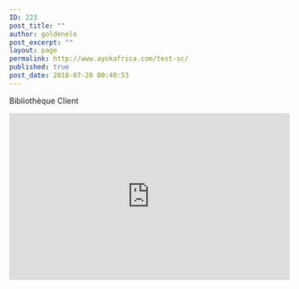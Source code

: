 ```yaml
---
ID: 223
post_title: ""
author: goldenelo
post_excerpt: ""
layout: page
permalink: http://www.ayokafrica.com/test-sc/
published: true
post_date: 2018-07-20 00:40:53
---
```

Bibliothèque Client
<iframe src="https://w.soundcloud.com/player/?url=https%3A//api.soundcloud.com/playlists/567620514%3Fsecret_token%3Ds-Jn3BJ&amp;color=%23ff5500&amp;auto_play=false&amp;hide_related=false&amp;show_comments=true&amp;show_user=true&amp;show_reposts=false&amp;show_teaser=true&amp;visual=true" width="100%" height="300" frameborder="no" scrolling="yes"></iframe>

&nbsp;

&nbsp;